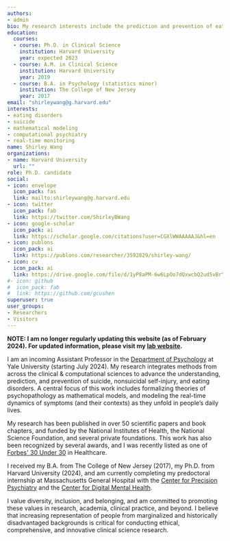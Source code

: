 ```yaml
---
authors:
- admin
bio: My research interests include the prediction and prevention of eating disorders, self-injury, and suicide.
education:
  courses:
  - course: Ph.D. in Clinical Science
    institution: Harvard University
    year: expected 2023
  - course: A.M. in Clinical Science
    institution: Harvard University
    year: 2019
  - course: B.A. in Psychology (statistics minor)
    institution: The College of New Jersey
    year: 2017
email: "shirleywang@g.harvard.edu"
interests:
- eating disorders
- suicide
- mathematical modeling
- computational psychiatry
- real-time monitoring
name: Shirley Wang
organizations:
- name: Harvard University
  url: ""
role: Ph.D. candidate
social:
- icon: envelope
  icon_pack: fas
  link: mailto:shirleywang@g.harvard.edu
- icon: twitter
  icon_pack: fab
  link: https://twitter.com/ShirleyBWang
- icon: google-scholar
  icon_pack: ai
  link: https://scholar.google.com/citations?user=CGXlWWAAAAAJ&hl=en
- icon: publons
  icon_pack: ai
  link: https://publons.com/researcher/3592829/shirley-wang/
- icon: cv
  icon_pack: ai
  link: https://drive.google.com/file/d/1yP8aPM-6w6LpOo7dQxwcbQ2ud5vBrYB0/view?usp=sharing
#- icon: github
#  icon_pack: fab
#  link: https://github.com/gcushen
superuser: true
user_groups:
- Researchers
- Visitors
---
```


**NOTE: I am no longer regularly updating this website (as of February 2024). For updated information, please visit my [lab website](https://ccslab.yale.edu/).**

I am an incoming Assistant Professor in the [Department of Psychology](https://psychology.yale.edu/) at Yale University (starting July 2024). My research integrates methods from across the clinical & computational sciences to advance the understanding, prediction, and prevention of suicide, nonsuicidal self-injury, and eating disorders. A central focus of this work includes formalizing theories of psychopathology as mathematical models, and modeling the real-time dynamics of symptoms (and their contexts) as they unfold in people’s daily lives. 

My research has been published in over 50 scientific papers and book chapters, and funded by the National Institutes of Health, the National Science Foundation, and several private foundations. This work has also been recognized by several awards, and I was recently listed as one of [Forbes' 30 Under 30](https://www.forbes.com/profile/shirley-wang/?list=30under30-healthcare/&sh=7e7f3b965c85) in Healthcare.

I received my B.A. from The College of New Jersey (2017), my Ph.D. from Harvard University (2024), and am currently completing my predoctoral internship at Massachusetts General Hospital with the [Center for Precision Psychiatry](https://www.massgeneral.org/psychiatry/research/precision-psychiatry/about) and the [Center for Digital Mental Health](https://centerfordigitalmentalhealth.org/). 

I value diversity, inclusion, and belonging, and am committed to promoting these values in research, academia, clinical practice, and beyond. I believe that increasing representation of people from marginalized and historically disadvantaged backgrounds is critical for conducting ethical, comprehensive, and innovative clinical science research.



